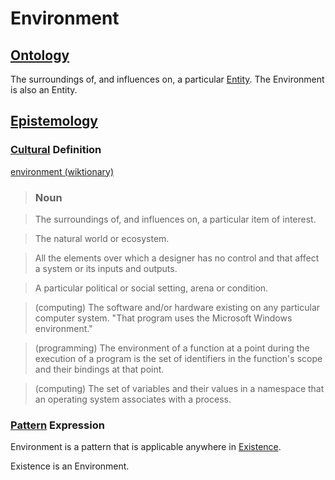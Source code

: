 # Environment

## [Ontology](./ontology.md)

The surroundings of, and influences on, a particular [Entity](./entity.md). The Environment is also an Entity.

## [Epistemology](./epistemology.md)

### [Cultural](./culture.md) Definition

<a href="http://en.wiktionary.org/wiki/environment" target="_blank">environment (wiktionary)</a>

> ### Noun

> The surroundings of, and influences on, a particular item of interest.

> The natural world or ecosystem.

> All the elements over which a designer has no control and that affect a system or its inputs and outputs.

> A particular political or social setting, arena or condition.

> (computing) The software and/or hardware existing on any particular computer system. "That program uses the Microsoft Windows environment."

> (programming) The environment of a function at a point during the execution of a program is the set of identifiers in the function's scope and their bindings at that point.

> (computing) The set of variables and their values in a namespace that an operating system associates with a process.

### [Pattern](./pattern.md) Expression

Environment is a pattern that is applicable anywhere in [Existence](./existence.md).

Existence is an Environment.
